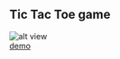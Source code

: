## Tic Tac Toe game  

![alt view](https://github.com/alejandrolechuga/markdown-here/raw/frontend-challenges/tictactoe/screenshot.png)  
[demo](https://codepen.io/alejandrolechuga/pen/YVWoQE?editors=0010)
